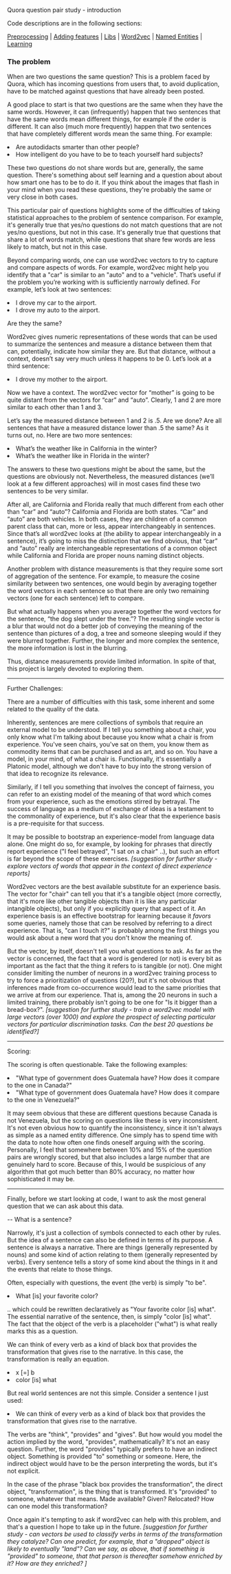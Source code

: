 Quora question pair study - introduction


Code descriptions are in the following sections:

[Preprocessing](https://github.com/philopaszoon/capstone1/blob/master/qfin/preprocessing.md)
|
[Adding features](https://github.com/philopaszoon/capstone1/blob/master/qfin/somefeatures.md)
|
[Libs](https://github.com/philopaszoon/capstone1/blob/master/qfin/splib.md)
|
[Word2vec](https://github.com/philopaszoon/capstone1/blob/master/qfin/w2v.md)
|
[Named Entities](https://github.com/philopaszoon/capstone1/blob/master/qfin/name_entities.md)
|
[Learning](https://github.com/philopaszoon/capstone1/blob/master/qfin/learning.md)

### The problem

When are two questions the same question?  This is a problem faced by Quora, which has incoming questions from users that, to avoid duplication, have to be matched against questions that have already been posted.

A good place to start is that two questions are the same when they have the same words.  However, it can (infrequently) happen that two sentences that have the same words mean different things, for example if the order is different.  It can also (much more frequently) happen that two sentences that have completely different words mean the same thing. For example:

<li> Are autodidacts smarter than other people?
<li> How intelligent do you have to be to teach yourself hard subjects?

These two questions do not share words but are, generally, the same question.  There's something about self learning and a question about about how smart one has to be to do it. If you think about the images that flash in your mind when you read these questions, they're probably the same or very close in both cases.

This particular pair of questions highlights some of the difficulties of taking statistical approaches to the problem of sentence comparison. For example, it's generally true that yes/no questions do not match questions that are not yes/no questions, but not in this case.  It's generally true that questions that share a lot of words match, while questions that share few words are less likely to match, but not in this case.  

Beyond comparing words, one can use word2vec vectors to try to capture and compare aspects of words. For example, word2vec might help you identify that a "car" is similar to an "auto" and to a "vehicle".  That’s useful if the problem you’re working with is sufficiently narrowly defined. For example, let’s look at two sentences:

<li> I drove my car to the airport.
<li> I drove my auto to the airport.

Are they the same?

Word2vec gives numeric representations of these words that can be used to summarize the sentences and measure a distance between them that can, potentially, indicate how similar they are. But that distance, without a context, doesn’t say very much unless it happens to be 0. Let’s look at a third sentence:

<li> I drove my mother to the airport.

Now we have a context. The word2vec vector for “mother” is going to be quite distant from the vectors for “car” and “auto”.  Clearly, 1 and 2 are more similar to each other than 1 and 3.

Let’s say the measured distance between 1 and 2 is .5. Are we done? Are all sentences that have a measured distance lower than .5 the same? As it turns out, no. Here are two more sentences:

<li> What’s the weather like in California in the winter?
<li> What’s the weather like in Florida in the winter?

The answers to these two questions might be about the same, but the questions are obviously not.  Nevertheless, the measured distances (we’ll look at a few different approaches) will in most cases find these two sentences to be very similar.

After all, are California and Florida really that much different from each other than “car” and “auto”? California and Florida are both states. “Car” and “auto” are both vehicles. In both cases, they are children of a common parent class that can, more or less, appear interchangeably in sentences. Since that’s all word2vec looks at (the ability to appear interchangeably in a sentence), it’s going to miss the distinction that we find obvious, that “car” and “auto” really are interchangeable representations of a common object while California and Florida are proper nouns naming distinct objects.

Another problem with distance measurements is that they require some sort of aggregation of the sentence. For example, to measure the cosine similarity between two sentences, one would begin by averaging together the word vectors in each sentence so that there are only two remaining vectors (one for each sentence) left to compare. 

But what actually happens when you average together the word vectors for the sentence, “the dog slept under the tree.”? The resulting single vector is a blur that would not do a better job of conveying the meaning of the sentence than pictures of a dog, a tree and someone sleeping would if they were blurred together. Further, the longer and more complex the sentence, the more information is lost in the blurring.

Thus, distance measurements provide limited information.  In spite of that, this project is largely devoted to exploring them.

---------------------------------------------------


Further Challenges:

There are a number of difficulties with this  task, some inherent and some related to the quality of the data.

Inherently, sentences are mere collections of symbols that require an external model to be understood.  If I tell you something about a chair, you only know what I'm talking about because you know what a chair is from experience.  You've seen chairs, you've sat on them, you know them as commodity items that can be purchased and as art, and so on.  You have a model, in your mind, of what a chair is.  Functionally, it's essentially a Platonic model, although we don't have to buy into the strong version of that idea to recognize its relevance.

Similarly, if I tell you something that involves the concept of fairness, you can refer to an existing model of the meaning of that word which comes from your experience, such as the emotions stirred by betrayal.   The success of language as a medium of exchange of ideas is a testament to the commonality of experience, but it's also clear that the experience basis is a pre-requisite for that success.   

It may be possible to bootstrap an experience-model from language data alone.  One might do so, for example, by looking for phrases that directly report experience ("I feel betrayed", "I sat on a chair" ..), but such an effort is far beyond the scope of these exercises.  <i>[suggestion for further study - explore vectors of words that appear in the context of direct experience reports]</i>

Word2vec vectors are the best available substitute for an experience basis.  The vector for "chair" can tell you that it's a tangible object (more correctly, that it's more like other tangible objects than it is like any particular intangible objects), but only if you explicitly query that aspect of it.  An experience basis is an effective bootstrap for learning because it _favors_ some queries, namely those that can be resolved by referring to a direct experience.  That is, "can I touch it?" is probably among the first things you would ask about a new word that you don't know the meaning of.  

But the vector, by itself, doesn't tell you what questions to ask.   As far as the vector is concerned, the fact that a word is gendered (or not) is every bit as important as the fact that the thing it refers to is tangible (or not).  One might consider limiting the number of neurons in a word2vec training process to try to force a prioritization of questions (20?), but it's not obvious that inferences made from co-occurrence would lead to the same priorities that we arrive at from our experience.    That is, among the 20 neurons in such a limited training, there probably isn't going to be one for "Is it bigger than a bread-box?".  <i>[suggestion for further study - train a word2vec model with large vectors (over 1000) and explore the prospect of selecting particular vectors for particular discrimination tasks.  Can the best 20 questions be identified?]</i>

-----------------------------

Scoring:

The scoring is often questionable.  Take the following examples:

<li> "What type of government does Guatemala have? How does it compare to the one in Canada?"
<li> "What type of government does Guatemala have? How does it compare to the one in Venezuela?"

It may seem obvious that these are different questions because Canada is not Venezuela, but the scoring on questions like these is very inconsistent.  It's not even obvious how to quantify the inconsistency, since it isn't always as simple as a named entity difference.  One simply has to spend time with the data to note how often one finds oneself arguing with the scoring.  Personally, I feel that somewhere between 10% and 15% of the question pairs are wrongly scored, but that also includes a large number that are genuinely hard to score.  Because of this, I would be suspicious of any algorithm that got much better than 80% accuracy, no matter how sophisticated it may be.

-----------------------------

Finally, before we start looking at code, I want to ask the most general question that we can ask about this data.

--  What is a sentence?

Narrowly, it's just a collection of symbols connected to each other by rules.  But the idea of a sentence can also be defined in terms of its purpose.   A sentence is always a narrative.  There are things (generally represented by nouns) and some kind of action relating to them (generally represented by verbs).  Every sentence tells a story of some kind about the things in it and the events that relate to those things.

Often, especially with questions, the event (the verb) is simply "to be".  

<li> What [is] your favorite color?

.. which could be rewritten declaratively as "Your favorite color [is] what".    The essential narrative of the sentence, then, is simply "color [is] what".    The fact that the object of the verb is a placeholder ("what") is what really marks this as a question.

We can think of every verb as a kind of black box that provides the transformation that gives rise to the narrative.  In this case, the transformation is really an equation.
<li> x            [=]    b
<li> color   [is]    what

But real world sentences are not this simple.  Consider a sentence I just used:

<li> We can think of every verb as a kind of black box that provides 
     the transformation that gives rise to the narrative.

The verbs are "think", "provides" and "gives".  But how would you model the action implied by the word, "provides", mathematically?  It's not an easy question.  Further, the word "provides" typically prefers to have an indirect object.  Something is provided "to" something or someone.  Here, the indirect object would have to be the person interpreting the words, but it's not explicit.  

In the case of the phrase "black box provides the transformation", the direct object, "transformation", is the thing that is transformed.  It's "provided" to someone, whatever that means.  Made available?  Given?  Relocated?  How can one model this transformation?  

Once again it's tempting to ask if word2vec can help with this problem, and that's a question I hope to take up in the future. <i>[suggestion for further study - can vectors be used to classify verbs in terms of the transformation they catalyze?  Can one predict, for example, that a "dropped" object is likely to eventually "land"?  Can we say, as above, that if something is "provided" to someone, that that person is thereafter somehow enriched by it?  How are they enriched? ]</i>











 
  

